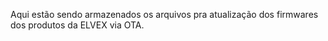Aqui estão sendo armazenados os arquivos pra atualização dos firmwares dos produtos da ELVEX via OTA.
